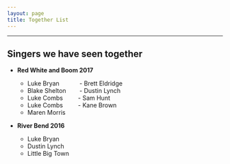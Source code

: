 ```yaml
---
layout: page
title: Together List
---
```

-------------
## Singers we have seen together

- **Red White and Boom 2017**
	- Luke Bryan &nbsp;&nbsp;&nbsp;&nbsp;&nbsp;&nbsp;&nbsp;&nbsp;&nbsp;&nbsp; - Brett Eldridge
	- Blake Shelton &nbsp;&nbsp;&nbsp;&nbsp;&nbsp;&nbsp; - Dustin Lynch
	- Luke Combs &nbsp;&nbsp;&nbsp;&nbsp;&nbsp;&nbsp;&nbsp; - Sam Hunt
	- Luke Combs &nbsp;&nbsp;&nbsp;&nbsp;&nbsp;&nbsp;&nbsp; - Kane Brown
	- Maren Morris

- **River Bend 2016**
	- Luke Bryan
	- Dustin Lynch
	- Little Big Town


<br/>